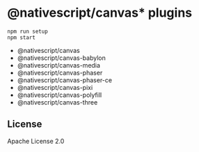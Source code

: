 # @nativescript/canvas\* plugins

```
npm run setup
npm start
```

- @nativescript/canvas
- @nativescript/canvas-babylon
- @nativescript/canvas-media
- @nativescript/canvas-phaser
- @nativescript/canvas-phaser-ce
- @nativescript/canvas-pixi
- @nativescript/canvas-polyfill
- @nativescript/canvas-three


## License

Apache License 2.0
